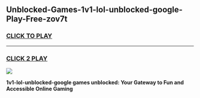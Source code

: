 
## Unblocked-Games-1v1-lol-unblocked-google-Play-Free-zov7t
<h3>
<a href="https://premium76.site?title=1v1-lol-unblocked-google&ref=18A">CLICK TO PLAY</a></h3>
<hr>

<h3>
<a href="https://premium76.site?title=1v1-lol-unblocked-google&ref=18A">CLICK 2 PLAY</a>
  
</h3>

<a href="https://premium76.site?title=1v1-lol-unblocked-google&ref=18A"><img src="https://clearcache.store/games.png"></a>


**1v1-lol-unblocked-google games unblocked: Your Gateway to Fun and Accessible Online Gaming**
